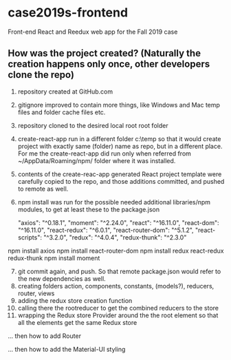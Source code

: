 # case2019s-frontend
Front-end React and Reedux web app for the Fall 2019 case

## How was the project created? (Naturally the creation happens only once, other developers clone the repo)
1. repository created at GitHub.com
2. gitignore improved to contain more things, like Windows and Mac temp files and folder cache files etc.
3. repository cloned to the desired local root root folder
4. create-react-app run in a different folder c:\temp so that it would create project with exactly same (folder) name as repo, but in a different place. For me the create-react-app did run only when referred from ~/AppData/Roaming/npm/ folder where it was installed.
5. contents of the create-reac-app generated React project template were carefully copied to the repo, and those additions committed, and pushed to remote as well.
6. npm install was run for the possible needed additional libraries/npm modules, to get at least these to the package.json

    "axios": "^0.18.1",
    "moment": "^2.24.0",
    "react": "^16.11.0",
    "react-dom": "^16.11.0",
    "react-redux": "^6.0.1",
    "react-router-dom": "^5.1.2",
    "react-scripts": "^3.2.0",
    "redux": "^4.0.4",
    "redux-thunk": "^2.3.0"

npm install axios
npm install react-router-dom
npm install redux react-redux redux-thunk
npm install moment
    
7. git commit again, and push. So that remote package.json would refer to the new dependencies as well.
8. creating folders action, components, constants, (models?), reducers, router, views
9. adding the redux store creation function
10. calling there the rootreducer to get the combined reducers to the store
11. wrapping the Redux store Provider around the the root element so that all the elements get the same Redux store

... then how to add Router

... then how to add the Material-UI styling
